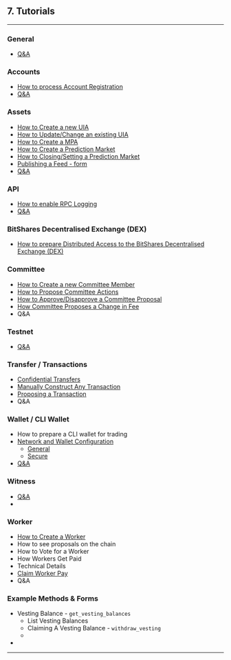 ## 7. Tutorials

***
### General
- [Q&A](/developers/7_tutorials/QA.md#general)

### Accounts 
- [How to process Account Registration](/developers/accounts/account_registration.md#account-registration)
- [Q&A](/developers/7_tutorials/QA.md#accounts)

### Assets
- [How to Create a new UIA](/developers/7_tutorials/assets_uia.md#how-to-create-a-new-uia)
- [How to Update/Change an existing UIA](/developers/7_tutorials/assets_uia.md#how-to-updatechange-an-existing-uia)
- [How to Create a MPA](/developers/7_tutorials/assets_mpa.md#how-to-create-a-mpa)
- [How to Create a Prediction Market](/developers/7_tutorials/assets_pm.md#how-to-create-a-prediction-market)
- [How to Closing/Setting a Prediction Market](/developers/7_tutorials/assets_pm.md#how-to-closingsetting-a-prediction-market
)
- [Publishing a Feed - form](/developers/7_tutorials/assets_publish_feed.md#publishing-a-feed)
- [Q&A](/developers/7_tutorials/QA.md#assets)

### API
 - [How to enable RPC Logging](/developers/apis/api_support.md#api-support)
 - [Q&A](/developers/7_tutorials/QA.md#apis)

### BitShares Decentralised Exchange (DEX)
- [How to prepare Distributed Access to the BitShares Decentralised Exchange (DEX)](/developers/7_tutorials/dex_distributed_access.md#distributed-access-to-the-bitshares-decentralised-exchange)

### Committee
- [How to Create a new Committee Member](/developers/7_tutorials/committee_howto.md#how-to-creating-a-new-committee-member)
- [How to Propose Committee Actions](/developers/7_tutorials/committee_howto.md#how-to-propose-committee-actions)
- [How to Approve/Disapprove a Committee Proposal](/developers/7_tutorials/committee_howto.md#how-to-approvedisapprove-a-committee-proposal)
- [How Committee Proposes a Change in Fee](/developers/7_tutorials/committee_howto.md#how-committee-proposes-a-change-in-fee)
- Q&A

### Testnet
- [Q&A](/developers/7_tutorials/QA.md#testnet)


### Transfer / Transactions
- [Confidential Transfers](/developers/7_tutorials/trn_confidential_transfer.md#confidential-trandfer)
- [Manually Construct Any Transaction](/developers/7_tutorials/trn_construct_transaction.md#construct-any-transaction---manually)
- [Proposing a Transaction](/developers/7_tutorials/trn_propose_transaction.md#proposing-a-transaction)
- Q&A

### Wallet / CLI Wallet
- How to prepare a CLI wallet for trading
- [Network and Wallet Configuration](/developers/4_wallet/wallet_network.md#network-and-wallet-configuration)
   - [General](/developers/4_wallet/wallet_network.md#general-network-and-wallet-configuration)
   - [Secure](/developers/4_wallet/wallet_network.md#secure-network-and-wallet-configuration)
- [Q&A](/developers/7_tutorials/QA.md#wallet--cli-wallet)

### Witness
- [Q&A](/developers/7_tutorials/QA.md#witness)
- 

### Worker

- [How to Create a Worker](/developers/7_tutorials/worker_create.md#how-to-create-a-worker)
- How to see proposals on the chain
- How to Vote for a Worker
- How Workers Get Paid
- Technical Details
- [Claim Worker Pay](/developers/7_tutorials/worker_pay_claim.md#claim-worker-pay)
- Q&A


### Example Methods & Forms

- Vesting Balance -  `get_vesting_balances`
   - List Vesting Balances
   - Claiming A Vesting Balance - `withdraw_vesting`
   - 
-

***
